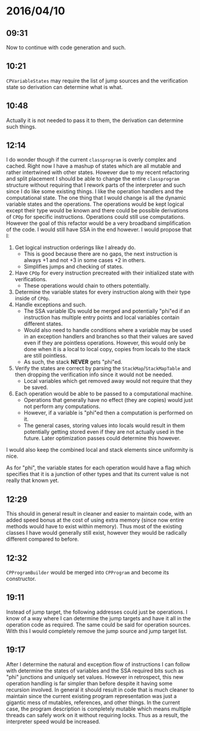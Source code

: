 # 2016/04/10

## 09:31

Now to continue with code generation and such.

## 10:21

`CPVariableStates` may require the list of jump sources and the verification
state so derivation can determine what is what.

## 10:48

Actually it is not needed to pass it to them, the derivation can determine
such things.

## 12:14

I do wonder though if the current `classprogram` is overly complex and cached.
Right now I have a mashup of states which are all mutable and rather
intertwined with other states. However due to my recent refactoring and split
placement I should be able to change the entire `classprogram` structure
without requiring that I rework parts of the interpreter and such since I do
like some existing things. I like the operation handlers and the computational
state. The one thing that I would change is all the dynamic variable states
and the operations. The operations would be kept logical except their type
would be known and there could be possible derivations of `CPOp` for specific
instructions. Operations could still use computations. However the goal of
this refactor would be a very broadband simplification of the code. I would
still have SSA in the end however. I would propose that I:

 1. Get logical instruction orderings like I already do.
    * This is good because there are no gaps, the next instruction is always
      +1 and not +3 in some cases +2 in others.
    * Simplifies jumps and checking of states.
 2. Have `CPOp` for every instruction precreated with their initialized state
    with verifications.
    * These operations would chain to others potentially.
 3. Determine the variable states for every instruction along with their type
    inside of `CPOp`.
 4. Handle exceptions and such.
    * The SSA variable IDs would be merged and potentially "phi"ed if an
      instruction has multiple entry points and local variables contain
      different states.
    * Would also need to handle conditions where a variable may be used in an
      exception handlers and branches so that their values are saved even if
      they are pointless operations. However, this would only be done when
      it is a local to local copy, copies from locals to the stack are still
      pointless.
    * As such, the stack **NEVER** gets "phi"ed.
 5. Verify the states are correct by parsing the `StackMap`/`StackMapTable` and
    then dropping the verification info since it would not be needed.
    * Local variables which get removed away would not require that they be
      saved.
 6. Each operation would be able to be passed to a computational machine.
    * Operations that generally have no effect (they are copies) would just
      not perform any computations.
    * However, if a variable is "phi"ed then a computation is performed on it.
    * The general cases, storing values into locals would result in them
      potentially getting stored even if they are not actually used in the
      future. Later optimization passes could determine this however.

I would also keep the combined local and stack elements since uniformity is
nice.

As for "phi", the variable states for each operation would have a flag which
specifies that it is a junction of other types and that its current value is
not really that known yet.

## 12:29

This should in general result in cleaner and easier to maintain code, with an
added speed bonus at the cost of using extra memory (since now entire methods
would have to exist within memory). Thus most of the existing classes I have
would generally still exist, however they would be radically different
compared to before.

## 12:32

`CPProgramBuilder` would be merged into `CPProgram` and become its constructor.

## 19:11

Instead of jump target, the following addresses could just be operations. I
know of a way where I can determine the jump targets and have it all in the
operation code as required. The same could be said for operation sources. With
this I would completely remove the jump source and jump target list.

## 19:17

After I determine the natural and exception flow of instructions I can follow
with determine the states of variables and the SSA required bits such as "phi"
junctions and uniquely set values. However in retrospect, this new operation
handling is far simpler than before despite it having some recursion involved.
In general it should result in code that is much cleaner to maintain since the
current existing program representation was just a gigantic mess of mutables,
references, and other things. In the current case, the program description is
completely mutable which means multiple threads can safely work on it without
requiring locks. Thus as a result, the interpreter speed would be increased.

